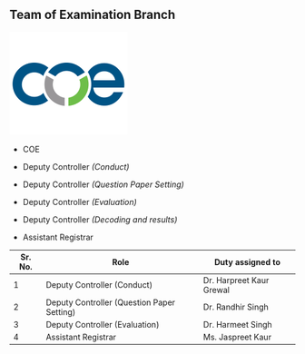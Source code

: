 ## Team of Examination Branch

![Display picture](Logo/Logo.png)


- COE

- Deputy Controller *(Conduct)*

- Deputy Controller *(Question Paper Setting)*

- Deputy Controller *(Evaluation)*

- Deputy Controller *(Decoding and results)*

- Assistant Registrar 



| Sr. No. | Role                        |Duty assigned to     |
| ------- | -----------                 | --------------- |
| 1       | Deputy Controller (Conduct) | Dr. Harpreet Kaur Grewal|
| 2       | Deputy Controller (Question Paper Setting)|Dr. Randhir Singh|     
| 3       | Deputy Controller (Evaluation)      | Dr. Harmeet Singh |
| 4       | Assistant Registrar         | Ms. Jaspreet Kaur        |









